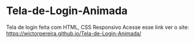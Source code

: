 # Tela-de-Login-Animada
Tela de login feita com HTML, CSS  Responsivo 
Acesse esse link ver o site: https://wictorpereira.github.io/Tela-de-Login-Animada/

